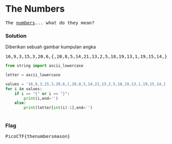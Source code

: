 <h1><b>The Numbers</h1></b>
<pre>
The <a href='https://2019shell1.picoctf.com/static/eb3589c566dd3f809908053460acb817/the_numbers.png'>numbers</a>... what do they mean?
</pre>
</b><h3>Solution</h3></b>
<p>Diberikan sebuah gambar kumpulan angka</p>
<pre>
16,9,3,15,3,20,6,{,20,8,5,14,21,13,2,5,18,19,13,1,19,15,14,}
</pre>

```python
from string import ascii_lowercase

letter = ascii_lowercase

values = '16,9,3,15,3,20,6,{,20,8,5,14,21,13,2,5,18,19,13,1,19,15,14,}'.split(",")
for i in values:
    if i == "{" or i == "}":
        print(i,end='')
    else:
        print(letter[int(i)-1],end='')
        
```
        
</b><h3>Flag</h3></b>
<pre>
PicoCTF{thenumbersmason}
</pre>
